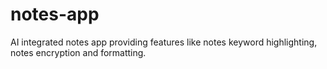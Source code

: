 # notes-app
AI integrated notes app providing features like notes keyword highlighting, notes encryption and formatting.
